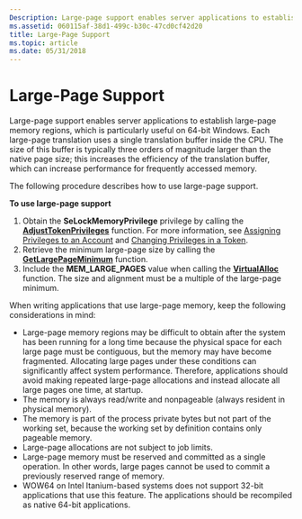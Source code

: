 ```yaml
---
Description: Large-page support enables server applications to establish large-page memory regions, which is particularly useful on 64-bit Windows.
ms.assetid: 060115af-38d1-499c-b30c-47cd0cf42d20
title: Large-Page Support
ms.topic: article
ms.date: 05/31/2018
---
```


# Large-Page Support

Large-page support enables server applications to establish large-page memory regions, which is particularly useful on 64-bit Windows. Each large-page translation uses a single translation buffer inside the CPU. The size of this buffer is typically three orders of magnitude larger than the native page size; this increases the efficiency of the translation buffer, which can increase performance for frequently accessed memory.

The following procedure describes how to use large-page support.

**To use large-page support**

1.  Obtain the **SeLockMemoryPrivilege** privilege by calling the [**AdjustTokenPrivileges**](https://msdn.microsoft.com/library/Aa375202(v=VS.85).aspx) function. For more information, see [Assigning Privileges to an Account](https://msdn.microsoft.com/library/Ff961911(v=VS.85).aspx) and [Changing Privileges in a Token](https://msdn.microsoft.com/library/ms717797(v=VS.85).aspx).
2.  Retrieve the minimum large-page size by calling the [**GetLargePageMinimum**](https://msdn.microsoft.com/library/Aa366568(v=VS.85).aspx) function.
3.  Include the **MEM\_LARGE\_PAGES** value when calling the [**VirtualAlloc**](https://msdn.microsoft.com/library/Aa366887(v=VS.85).aspx) function. The size and alignment must be a multiple of the large-page minimum.

When writing applications that use large-page memory, keep the following considerations in mind:

-   Large-page memory regions may be difficult to obtain after the system has been running for a long time because the physical space for each large page must be contiguous, but the memory may have become fragmented. Allocating large pages under these conditions can significantly affect system performance. Therefore, applications should avoid making repeated large-page allocations and instead allocate all large pages one time, at startup.
-   The memory is always read/write and nonpageable (always resident in physical memory).
-   The memory is part of the process private bytes but not part of the working set, because the working set by definition contains only pageable memory.
-   Large-page allocations are not subject to job limits.
-   Large-page memory must be reserved and committed as a single operation. In other words, large pages cannot be used to commit a previously reserved range of memory.
-   WOW64 on Intel Itanium-based systems does not support 32-bit applications that use this feature. The applications should be recompiled as native 64-bit applications.

 

 



